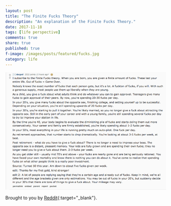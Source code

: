 ```yaml
---
layout: post
title: "The Finite Fucks Theory"
description: "An explanation of the Finite Fucks Theory."
date: 2017-11-18
tags: [life perspective]
comments: true
share: true
published: true
f-image: /images/posts/featured/fucks.jpg
category: life
---
```



<a href="#" class="image main"><img src="/images/posts/finite-fucks-theory.png" alt="" /></a>


Brought to you by [Reddit](https://www.reddit.com/r/AskReddit/comments/6n2g3j/what_part_of_aging_do_you_wish_someone_had_warned/){:target="_blank"}.
